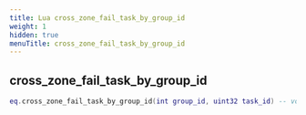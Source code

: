 ```yaml
---
title: Lua cross_zone_fail_task_by_group_id
weight: 1
hidden: true
menuTitle: cross_zone_fail_task_by_group_id
---
```

## cross_zone_fail_task_by_group_id
```lua
eq.cross_zone_fail_task_by_group_id(int group_id, uint32 task_id) -- void
```